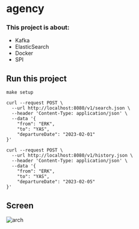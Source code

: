 # agency 

### This project is about:

- Kafka
- ElasticSearch
- Docker
- SPI

## Run this project
`make setup`

````
curl --request POST \
  --url http://localhost:8080/v1/search.json \
  --header 'Content-Type: application/json' \
  --data '{
	"from": "ERK",
	"to": "YAS",
	"departureDate": "2023-02-01"
}'
````

````
curl --request POST \
  --url http://localhost:8080/v1/history.json \
  --header 'Content-Type: application/json' \
  --data '{
	"from": "ERK",
	"to": "YAS",
	"departureDate": "2023-02-05"
}'
````

## Screen

![arch](https://user-images.githubusercontent.com/22520257/231267883-3ecbb786-f388-4b42-86e1-a2e4007129aa.png)
